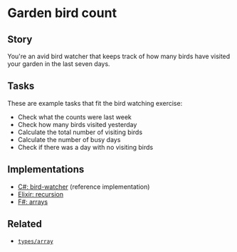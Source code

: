 # Garden bird count

## Story

You're an avid bird watcher that keeps track of how many birds have visited your garden in the last seven days.

## Tasks

These are example tasks that fit the bird watching exercise:

- Check what the counts were last week
- Check how many birds visited yesterday
- Calculate the total number of visiting birds
- Calculate the number of busy days
- Check if there was a day with no visiting birds

## Implementations

- [C#: bird-watcher][implementation-csharp] (reference implementation)
- [Elixir: recursion][implementation-elixir]
- [F#: arrays][implementation-fsharp]

## Related

- [`types/array`][types-array]

[types-array]: ../types/array.md
[implementation-csharp]: https://github.com/exercism/csharp/blob/main/exercises/concept/bird-watcher/.docs/instructions.md
[implementation-elixir]: https://github.com/exercism/elixir/blob/main/exercises/concept/bird-count/.docs/instructions.md
[implementation-fsharp]: https://github.com/exercism/fsharp/blob/main/exercises/concept/bird-watcher/.docs/instructions.md
